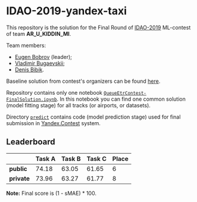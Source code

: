 # IDAO-2019-yandex-taxi

This repository is the solution for the Final Round of [IDAO-2019](https://idao.world/) ML-contest of team **AR_U_KIDDIN_MI**.

Team members:
* [Eugen Bobrov](https://github.com/eugenbobrov) (leader);
* [Vladimir Bugaevskii](https://github.com/vbugaevskii);
* [Denis Bibik](https://github.com/den-bibik).

Baseline solution from contest's organizers can be found [here](https://yadi.sk/d/fyGiF5jMOxxr0Q).

Repository contains only one notebook [`QueueEtrContest-FinalSolution.ipynb`](https://github.com/vbugaevskii/IDAO-2019-yandex-taxi/blob/master/QueueEtrContest-FinalSolution.ipynb). In this notebook you can find one common solution (model fitting stage) for all tracks (or airports, or datasets).

Directory [`predict`](https://github.com/vbugaevskii/IDAO-2019-yandex-taxi/tree/master/predict) contains code (model prediction stage) used for final submission in [Yandex.Contest](https://contest.yandex.ru/) system. 

## Leaderboard

|             | Task A | Task B | Task C | Place |
|-------------|--------|--------|--------|-------|
| **public**  | 74.18  | 63.05  | 61.65  | 6     |
| **private** | 73.96  | 63.27  | 61.77  | 8     |

**Note:** Final score is (1 - sMAE) * 100.
